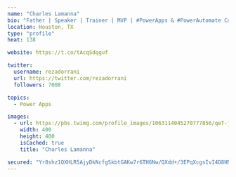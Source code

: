 ```yaml
---
name: "Charles Lamanna"
bio: "Father | Speaker | Trainer | MVP | #PowerApps & #PowerAutomate Community Super User | YouTuber Right-pointing triangle http://youtube.com/c/rezadorrani | Learn - Share - Clockwise rightwards and leftwards open circle arrows"
location: Houston, TX
type: "profile"
heat: 138

website: https://t.co/tAcqSdqguf

twitter:
  username: rezadorrani
  url: https://twitter.com/rezadorrani
  followers: 7008

topics:
  - Power Apps

images:
  - url: https://pbs.twimg.com/profile_images/1063114045270777856/qeT-jpWr_400x400.jpg
    width: 400
    height: 400
    isCached: true
    title: "Charles Lamanna"

secured: "Yr8shz1QXHLR5AjyDkNcfgSkbtGAKw7r6TH6Nw/QXdd+/3EPqXcgsIvI4D8HNzEF22Ekw0TS+PpgwvCdihTbCkHZdnZ+tFTR9cvwbEyYyao9nIKnXkyyzWEdoOLttN9psCWqS2qOJ61CRcC+bHSGmhMUwz0VNAlN/zJ1oLI+9Dhw+IBcQc4shcXgSvw3xzcvXzcZGllo1PppGJoXDKA0VPS029MVBM443S6bjYTztpGyLAVuDSLuSmtkrCn4TVgG/OlxbtpKVgs+0KH/C65rHEFNDXS/xSt5fj1TqPoPIA0LzMn8ebxz5/Rk7bEGczr8GobQi0AJph1u3WcCb0T+qrt8JQ9hHY835CzFYs8U9Wpga8A5zi2dMczBYNF7eep06ENomF19AlPJfULARX0XAR/mMBnTrQBgVmR/eetrXpc=;yyvtzw0MQvrSD6uWMzAmFA=="
---
```


